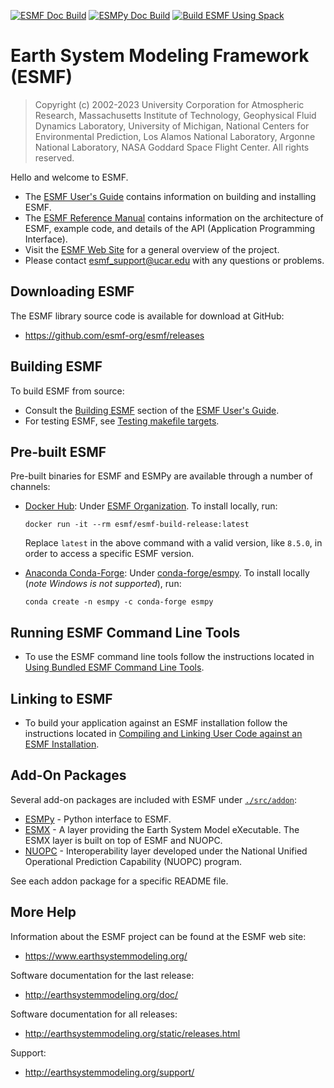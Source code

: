 [![ESMF Doc Build](https://github.com/esmf-org/esmf/actions/workflows/build-esmf-docs.yml/badge.svg)](https://github.com/esmf-org/esmf/actions/workflows/build-esmf-docs.yml)
[![ESMPy Doc Build](https://github.com/esmf-org/esmf/actions/workflows/build-esmpy-docs.yml/badge.svg)](https://github.com/esmf-org/esmf/actions/workflows/build-esmpy-docs.yml)
[![Build ESMF Using Spack](https://github.com/esmf-org/esmf/actions/workflows/test-build-spack.yml/badge.svg)](https://github.com/esmf-org/esmf/actions/workflows/test-build-spack.yml)

# Earth System Modeling Framework (ESMF)

>Copyright (c) 2002-2023 University Corporation for Atmospheric Research, Massachusetts Institute of Technology, Geophysical Fluid Dynamics Laboratory, University of Michigan, National Centers for Environmental Prediction, Los Alamos National Laboratory, Argonne National Laboratory, NASA Goddard Space Flight Center. All rights reserved.

Hello and welcome to ESMF.

 * The [ESMF User's Guide](http://earthsystemmodeling.org/docs/nightly/develop/ESMF_usrdoc/) contains information on building and installing ESMF.
 * The [ESMF Reference Manual](http://earthsystemmodeling.org/docs/nightly/develop/ESMF_refdoc/) contains information on the architecture of ESMF,
   example code, and details of the API (Application Programming Interface).
 * Visit the [ESMF Web Site](http://earthsystemmodeling.org) for a general overview of the project.
 * Please contact <esmf_support@ucar.edu> with any questions or problems.

## Downloading ESMF

The ESMF library source code is available for download at GitHub:
 * https://github.com/esmf-org/esmf/releases

## Building ESMF

To build ESMF from source:
 * Consult the [Building ESMF](http://earthsystemmodeling.org/docs/nightly/develop/ESMF_usrdoc/node10.html) section of the [ESMF User's Guide](http://earthsystemmodeling.org/docs/nightly/develop/ESMF_usrdoc/).
 * For testing ESMF, see [Testing makefile targets](http://earthsystemmodeling.org/docs/nightly/develop/ESMF_usrdoc/node11.html).
 
## Pre-built ESMF
 
Pre-built binaries for ESMF and ESMPy are available through a number of channels:
 * [Docker Hub](https://hub.docker.com/): Under [ESMF Organization](https://hub.docker.com/u/esmf). To install locally, run:
   ```
   docker run -it --rm esmf/esmf-build-release:latest
   ```
   Replace `latest` in the above command with a valid version, like `8.5.0`, in order to access a specific ESMF version.
   
 * [Anaconda Conda-Forge](https://anaconda.org/conda-forge/): Under [conda-forge/esmpy](https://anaconda.org/conda-forge/esmpy). To install locally (_note Windows is not supported_), run:
   ```
   conda create -n esmpy -c conda-forge esmpy
   ```

## Running ESMF Command Line Tools

 * To use the ESMF command line tools follow the instructions located in [Using Bundled ESMF Command Line Tools](https://earthsystemmodeling.org/docs/nightly/develop/ESMF_usrdoc/node9.html).

## Linking to ESMF

 * To build your application against an ESMF installation follow the instructions located in [Compiling and Linking User Code against an ESMF Installation](http://earthsystemmodeling.org/docs/nightly/develop/ESMF_usrdoc/node7.html).

## Add-On Packages

Several add-on packages are included with ESMF under [`./src/addon`](https://github.com/esmf-org/esmf/tree/master/src/addon):  
 * [ESMPy](src/addon/esmpy) - Python interface to ESMF.
 * [ESMX](src/addon/ESMX) - A layer providing the Earth System Model eXecutable.
   The ESMX layer is built on top of ESMF and NUOPC.
 * [NUOPC](src/addon/NUOPC) - Interoperability layer developed under the National Unified Operational Prediction Capability (NUOPC) program.

See each addon package for a specific README file.

## More Help

Information about the ESMF project can be found at the ESMF web site:
 * https://www.earthsystemmodeling.org/

Software documentation for the last release:
 * http://earthsystemmodeling.org/doc/

Software documentation for all releases:
 * http://earthsystemmodeling.org/static/releases.html
 
 Support:
 * http://earthsystemmodeling.org/support/
